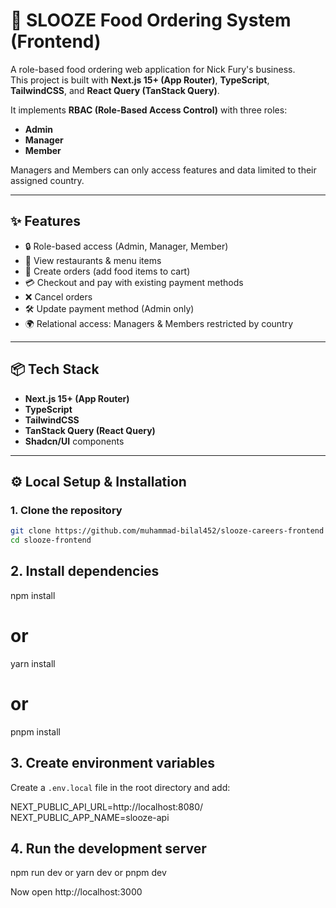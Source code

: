 # 🍔 SLOOZE Food Ordering System (Frontend)

A role-based food ordering web application for Nick Fury's business.  
This project is built with **Next.js 15+ (App Router)**, **TypeScript**, **TailwindCSS**, and **React Query (TanStack Query)**.

It implements **RBAC (Role-Based Access Control)** with three roles:

- **Admin**
- **Manager**
- **Member**

Managers and Members can only access features and data limited to their assigned country.

---

## ✨ Features

- 🔒 Role-based access (Admin, Manager, Member)
- 🍴 View restaurants & menu items
- 🛒 Create orders (add food items to cart)
- 💳 Checkout and pay with existing payment methods
- ❌ Cancel orders
- 🛠️ Update payment method (Admin only)
- 🌍 Relational access: Managers & Members restricted by country

---

## 📦 Tech Stack

- **Next.js 15+ (App Router)**
- **TypeScript**
- **TailwindCSS**
- **TanStack Query (React Query)**
- **Shadcn/UI** components

---

## ⚙️ Local Setup & Installation

### 1. Clone the repository

```bash
git clone https://github.com/muhammad-bilal452/slooze-careers-frontend
cd slooze-frontend
```

## 2. Install dependencies

npm install

# or

yarn install

# or

pnpm install

## 3. Create environment variables

Create a `.env.local` file in the root directory and add:

NEXT_PUBLIC_API_URL=http://localhost:8080/
NEXT_PUBLIC_APP_NAME=slooze-api

## 4. Run the development server

npm run dev
or
yarn dev
or
pnpm dev

Now open http://localhost:3000
